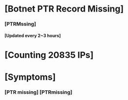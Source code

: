 # [Botnet PTR Record Missing]
### [PTRMssing]
#### [Updated every 2~3 hours]

# [Counting 20835 IPs]

# [Symptoms] 
###   [PTR missing] [PTRmissing]
